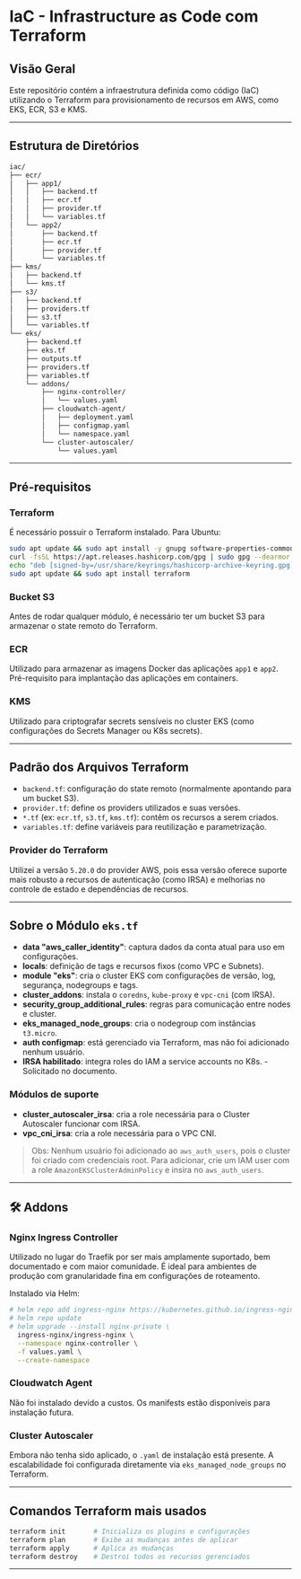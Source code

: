 # IaC - Infrastructure as Code com Terraform

##  **Visão Geral**
Este repositório contém a infraestrutura definida como código (IaC) utilizando o Terraform para provisionamento de recursos em AWS, como EKS, ECR, S3 e KMS.

---

##  **Estrutura de Diretórios**
```bash
iac/
├── ecr/
│   ├── app1/
│   │   ├── backend.tf
│   │   ├── ecr.tf
│   │   ├── provider.tf
│   │   └── variables.tf
│   └── app2/
│       ├── backend.tf
│       ├── ecr.tf
│       ├── provider.tf
│       └── variables.tf
├── kms/
│   ├── backend.tf
│   └── kms.tf
├── s3/
│   ├── backend.tf
│   ├── providers.tf
│   ├── s3.tf
│   └── variables.tf
└── eks/
    ├── backend.tf
    ├── eks.tf
    ├── outputs.tf
    ├── providers.tf
    ├── variables.tf
    └── addons/
        ├── nginx-controller/
        │   └── values.yaml
        ├── cloudwatch-agent/
        │   ├── deployment.yaml
        │   ├── configmap.yaml
        │   └── namespace.yaml
        └── cluster-autoscaler/
            └── values.yaml
```

---

## **Pré-requisitos**

### Terraform
É necessário possuir o Terraform instalado. Para Ubuntu:
```bash
sudo apt update && sudo apt install -y gnupg software-properties-common curl
curl -fsSL https://apt.releases.hashicorp.com/gpg | sudo gpg --dearmor -o /usr/share/keyrings/hashicorp-archive-keyring.gpg
echo "deb [signed-by=/usr/share/keyrings/hashicorp-archive-keyring.gpg] https://apt.releases.hashicorp.com $(lsb_release -cs) main" | sudo tee /etc/apt/sources.list.d/hashicorp.list
sudo apt update && sudo apt install terraform
```

### Bucket S3
Antes de rodar qualquer módulo, é necessário ter um bucket S3 para armazenar o state remoto do Terraform.

### ECR
Utilizado para armazenar as imagens Docker das aplicações `app1` e `app2`. Pré-requisito para implantação das aplicações em containers.

### KMS
Utilizado para criptografar secrets sensíveis no cluster EKS (como configurações do Secrets Manager ou K8s secrets).

---

## **Padrão dos Arquivos Terraform**
- `backend.tf`: configuração do state remoto (normalmente apontando para um bucket S3).
- `provider.tf`: define os providers utilizados e suas versões.
- `*.tf` (ex: `ecr.tf`, `s3.tf`, `kms.tf`): contêm os recursos a serem criados.
- `variables.tf`: define variáveis para reutilização e parametrização.

### Provider do Terraform
Utilizei a versão `5.20.0` do provider AWS, pois essa versão oferece suporte mais robusto a recursos de autenticação (como IRSA) e melhorias no controle de estado e dependências de recursos.

---

## **Sobre o Módulo `eks.tf`**

- **data "aws_caller_identity"**: captura dados da conta atual para uso em configurações.
- **locals**: definição de tags e recursos fixos (como VPC e Subnets).
- **module "eks"**: cria o cluster EKS com configurações de versão, log, segurança, nodegroups e tags.
- **cluster_addons**: instala o `coredns`, `kube-proxy` e `vpc-cni` (com IRSA).
- **security_group_additional_rules**: regras para comunicação entre nodes e cluster.
- **eks_managed_node_groups**: cria o nodegroup com instâncias `t3.micro`.
- **auth configmap**: está gerenciado via Terraform, mas não foi adicionado nenhum usuário.
- **IRSA habilitado**: integra roles do IAM a service accounts no K8s. - Solicitado no documento.

### Módulos de suporte
- **cluster_autoscaler_irsa**: cria a role necessária para o Cluster Autoscaler funcionar com IRSA.
- **vpc_cni_irsa**: cria a role necessária para o VPC CNI.

> Obs: Nenhum usuário foi adicionado ao `aws_auth_users`, pois o cluster foi criado com credenciais root. Para adicionar, crie um IAM user com a role `AmazonEKSClusterAdminPolicy` e insira no `aws_auth_users`.

---

## 🛠️ **Addons**

### Nginx Ingress Controller
Utilizado no lugar do Traefik por ser mais amplamente suportado, bem documentado e com maior comunidade. É ideal para ambientes de produção com granularidade fina em configurações de roteamento.

Instalado via Helm:
```bash
# helm repo add ingress-nginx https://kubernetes.github.io/ingress-nginx
# helm repo update
# helm upgrade --install nginx-private \
  ingress-nginx/ingress-nginx \
  --namespace nginx-controller \
  -f values.yaml \
  --create-namespace
```

### Cloudwatch Agent
Não foi instalado devido a custos. Os manifests estão disponíveis para instalação futura.

### Cluster Autoscaler
Embora não tenha sido aplicado, o `.yaml` de instalação está presente. A escalabilidade foi configurada diretamente via `eks_managed_node_groups` no Terraform.

---

## **Comandos Terraform mais usados**
```bash
terraform init       # Inicializa os plugins e configurações
terraform plan       # Exibe as mudanças antes de aplicar
terraform apply      # Aplica as mudanças
terraform destroy    # Destroi todos os recursos gerenciados
```




---
